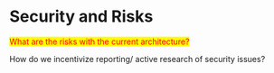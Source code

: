# Security and Risks

<mark style="color:red;">What are the risks with the current architecture?</mark>

How do we incentivize reporting/ active research of security issues?
